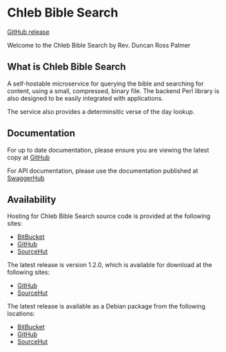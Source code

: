 # Chleb Bible Search

[GitHub release](https://github.com/daybologic/chleb-bible-search)

Welcome to the Chleb Bible Search by Rev. Duncan Ross Palmer

## What is Chleb Bible Search

A self-hostable microservice for querying the bible and searching for content, using a small, compressed, binary file.
The backend Perl library is also designed to be easily integrated with applications.

The service also provides a determinsitic verse of the day lookup.

## Documentation

For up to date documentation, please ensure you are viewing the latest copy at [GitHub](https://github.com/daybologic/chleb-bible-search/blob/master/README.md)

For API documentation, please use the documentation published at [SwaggerHub](https://app.swaggerhub.com/apis/M6KVM/chleb-bible-search/1.2.0)

## Availability

Hosting for Chleb Bible Search source code is provided at the following sites:

  * [BitBucket](https://bitbucket.org/2E0EOL/chleb-bible-search/commits/branch/master)
  * [GitHub](https://github.com/daybologic/chleb-bible-search)
  * [SourceHut](https://git.sr.ht/~m6kvm/chleb-bible-search)

The latest release is version 1.2.0, which is available for download at the following sites:

  * [GitHub](https://github.com/daybologic/chleb-bible-search/archive/refs/tags/v1.2.0.tar.gz)
  * [SourceHut](https://git.sr.ht/~m6kvm/chleb-bible-search/archive/v1.2.0.tar.gz)

The latest release is available as a Debian package from the following locations:

  * [BitBucket](https://bitbucket.org/2E0EOL/chleb-bible-search/downloads/chleb-bible-search_1.2.0_all.deb)
  * [GitHub](https://github.com/daybologic/chleb-bible-search/releases/download/v1.0.0/chleb-bible-search_1.2.0_all.deb)
  * [SourceHut](https://git.sr.ht/~m6kvm/chleb-bible-search/refs/v1.2.0)
